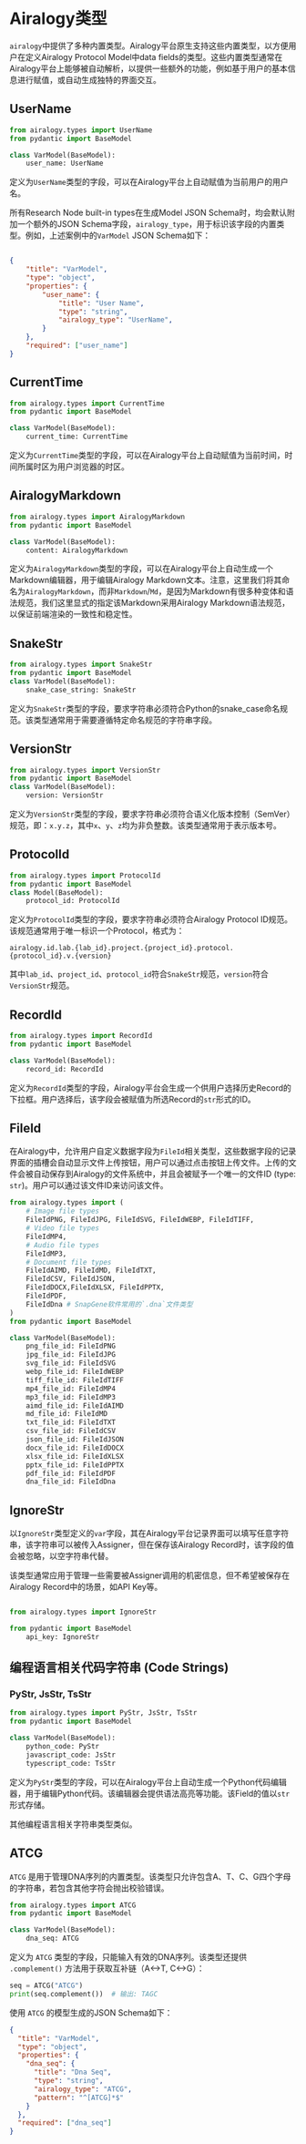 # Airalogy类型

`airalogy`中提供了多种内置类型。Airalogy平台原生支持这些内置类型，以方便用户在定义Airalogy Protocol Model中data fields的类型。这些内置类型通常在Airalogy平台上能够被自动解析，以提供一些额外的功能，例如基于用户的基本信息进行赋值，或自动生成独特的界面交互。

## UserName

```py
from airalogy.types import UserName
from pydantic import BaseModel

class VarModel(BaseModel):
    user_name: UserName
```

定义为`UserName`类型的字段，可以在Airalogy平台上自动赋值为当前用户的用户名。

所有Research Node built-in types在生成Model JSON Schema时，均会默认附加一个额外的JSON Schema字段，`airalogy_type`，用于标识该字段的内置类型。例如，上述案例中的`VarModel` JSON Schema如下：

```json

{   
    "title": "VarModel",
    "type": "object",
    "properties": {
        "user_name": {
            "title": "User Name",
            "type": "string",
            "airalogy_type": "UserName",
        }
    },
    "required": ["user_name"]
}
```

## CurrentTime

```py
from airalogy.types import CurrentTime
from pydantic import BaseModel

class VarModel(BaseModel):
    current_time: CurrentTime
```

定义为`CurrentTime`类型的字段，可以在Airalogy平台上自动赋值为当前时间，时间所属时区为用户浏览器的时区。

## AiralogyMarkdown

```py
from airalogy.types import AiralogyMarkdown
from pydantic import BaseModel

class VarModel(BaseModel):
    content: AiralogyMarkdown
```

定义为`AiralogyMarkdown`类型的字段，可以在Airalogy平台上自动生成一个Markdown编辑器，用于编辑Airalogy Markdown文本。注意，这里我们将其命名为`AiralogyMarkdown`，而非`Markdown`/`Md`，是因为Markdown有很多种变体和语法规范，我们这里显式的指定该Markdown采用Airalogy Markdown语法规范，以保证前端渲染的一致性和稳定性。

## SnakeStr

```py
from airalogy.types import SnakeStr
from pydantic import BaseModel
class VarModel(BaseModel):
    snake_case_string: SnakeStr
```

定义为`SnakeStr`类型的字段，要求字符串必须符合Python的snake_case命名规范。该类型通常用于需要遵循特定命名规范的字符串字段。

## VersionStr

```py
from airalogy.types import VersionStr
from pydantic import BaseModel
class VarModel(BaseModel):
    version: VersionStr
```

定义为`VersionStr`类型的字段，要求字符串必须符合语义化版本控制（SemVer）规范，即：`x.y.z`，其中`x`、`y`、`z`均为非负整数。该类型通常用于表示版本号。

## ProtocolId

```py
from airalogy.types import ProtocolId
from pydantic import BaseModel
class Model(BaseModel):
    protocol_id: ProtocolId
```

定义为`ProtocolId`类型的字段，要求字符串必须符合Airalogy Protocol ID规范。该规范通常用于唯一标识一个Protocol，格式为：

```
airalogy.id.lab.{lab_id}.project.{project_id}.protocol.{protocol_id}.v.{version}
```

其中`lab_id`、`project_id`、`protocol_id`符合`SnakeStr`规范，`version`符合`VersionStr`规范。

## RecordId

```py
from airalogy.types import RecordId
from pydantic import BaseModel

class VarModel(BaseModel):
    record_id: RecordId
```

定义为`RecordId`类型的字段，Airalogy平台会生成一个供用户选择历史Record的下拉框。用户选择后，该字段会被赋值为所选Record的`str`形式的ID。

## FileId

在Airalogy中，允许用户自定义数据字段为`FileId`相关类型，这些数据字段的记录界面的插槽会自动显示文件上传按钮，用户可以通过点击按钮上传文件。上传的文件会被自动保存到Airalogy的文件系统中，并且会被赋予一个唯一的文件ID (type: `str`)。用户可以通过该文件ID来访问该文件。

```py
from airalogy.types import (
    # Image file types
    FileIdPNG, FileIdJPG, FileIdSVG, FileIdWEBP, FileIdTIFF,
    # Video file types
    FileIdMP4,
    # Audio file types
    FileIdMP3,
    # Document file types
    FileIdAIMD, FileIdMD, FileIdTXT,
    FileIdCSV, FileIdJSON,
    FileIdDOCX,FileIdXLSX, FileIdPPTX, 
    FileIdPDF,
    FileIdDna # SnapGene软件常用的`.dna`文件类型
)
from pydantic import BaseModel

class VarModel(BaseModel):
    png_file_id: FileIdPNG
    jpg_file_id: FileIdJPG
    svg_file_id: FileIdSVG
    webp_file_id: FileIdWEBP
    tiff_file_id: FileIdTIFF
    mp4_file_id: FileIdMP4
    mp3_file_id: FileIdMP3
    aimd_file_id: FileIdAIMD
    md_file_id: FileIdMD
    txt_file_id: FileIdTXT
    csv_file_id: FileIdCSV
    json_file_id: FileIdJSON
    docx_file_id: FileIdDOCX
    xlsx_file_id: FileIdXLSX
    pptx_file_id: FileIdPPTX
    pdf_file_id: FileIdPDF
    dna_file_id: FileIdDna
```

## IgnoreStr

以`IgnoreStr`类型定义的`var`字段，其在Airalogy平台记录界面可以填写任意字符串，该字符串可以被传入Assigner，但在保存该Airalogy Record时，该字段的值会被忽略，以空字符串代替。

该类型通常应用于管理一些需要被Assigner调用的机密信息，但不希望被保存在Airalogy Record中的场景，如API Key等。

```py

from airalogy.types import IgnoreStr

from pydantic import BaseModel
    api_key: IgnoreStr
```

## 编程语言相关代码字符串 (Code Strings)

### PyStr, JsStr, TsStr

```py
from airalogy.types import PyStr, JsStr, TsStr
from pydantic import BaseModel

class VarModel(BaseModel):
    python_code: PyStr
    javascript_code: JsStr
    typescript_code: TsStr
```

定义为`PyStr`类型的字段，可以在Airalogy平台上自动生成一个Python代码编辑器，用于编辑Python代码。该编辑器会提供语法高亮等功能。该Field的值以`str`形式存储。

其他编程语言相关字符串类型类似。

## ATCG

`ATCG` 是用于管理DNA序列的内置类型。该类型只允许包含A、T、C、G四个字母的字符串，若包含其他字符会抛出校验错误。

```py
from airalogy.types import ATCG
from pydantic import BaseModel

class VarModel(BaseModel):
    dna_seq: ATCG
```

定义为 `ATCG` 类型的字段，只能输入有效的DNA序列。该类型还提供 `.complement()` 方法用于获取互补链（A<->T, C<->G）：

```py
seq = ATCG("ATCG")
print(seq.complement())  # 输出: TAGC
```

使用 `ATCG` 的模型生成的JSON Schema如下：

```json
{
  "title": "VarModel",
  "type": "object",
  "properties": {
    "dna_seq": {
      "title": "Dna Seq",
      "type": "string",
      "airalogy_type": "ATCG",
      "pattern": "^[ATCG]*$"
    }
  },
  "required": ["dna_seq"]
}
```
